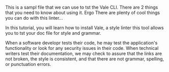 This is a sampl file that we can use to tst the Vale CLI. There are 2 things that you need to know about using it. Ergo There are plenty of cool things you can do with this linter...

In this tutorial, you will learn how to install Vale, a style linter this tool allows you to tst your doc file for style and grammar.

When a software developr tests their code, he may test the application's functionality or look for any security issues in their code. When technical writers test their documentation, we may check to assure that the links are not broken, the style is consistent, and that there are not grammar, spelling, or punctuation errors.